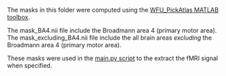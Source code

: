 The masks in this folder were computed using the [WFU_PickAtlas MATLAB toolbox](https://www.nitrc.org/projects/wfu_pickatlas/).

The mask_BA4.nii file include the Broadmann area 4 (primary motor area).
<br>The mask_excluding_BA4.nii file include the all brain areas *excluding* the Broadmann area 4 (primary motor area).

These masks were used in the [main.py script](https://github.com/PSY6983-2021/picard_project/blob/main/scripts/main.py) to the extract the fMRI signal when specified.
